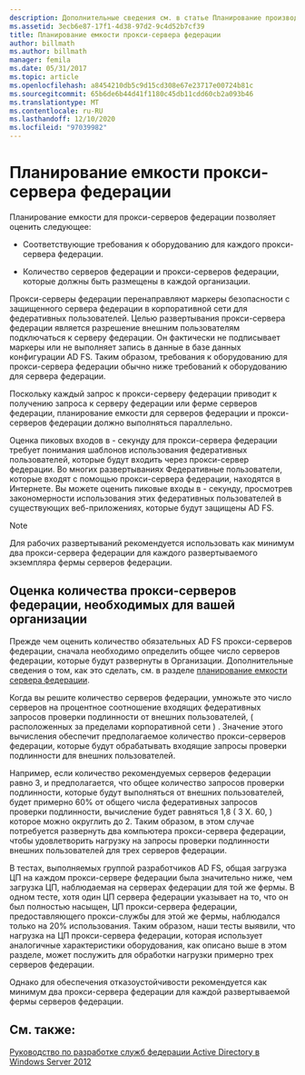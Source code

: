 ```yaml
---
description: Дополнительные сведения см. в статье Планирование производительности прокси-сервера федерации.
ms.assetid: 3ecb6e87-17f1-4d38-97d2-9c4d52b7cf39
title: Планирование емкости прокси-сервера федерации
author: billmath
ms.author: billmath
manager: femila
ms.date: 05/31/2017
ms.topic: article
ms.openlocfilehash: a8454210db5c9d15cd308e67e23717e00724b81c
ms.sourcegitcommit: 65b6de6b44d41f1180c45db11cdd60cb2a093b46
ms.translationtype: MT
ms.contentlocale: ru-RU
ms.lasthandoff: 12/10/2020
ms.locfileid: "97039982"
---
```

# <a name="planning-for-federation-server-proxy-capacity"></a>Планирование емкости прокси-сервера федерации

Планирование емкости для прокси-серверов федерации позволяет оценить следующее:

-   Соответствующие требования к оборудованию для каждого прокси-сервера федерации.

-   Количество серверов федерации и прокси-серверов федерации, которые должны быть размещены в каждой организации.

Прокси-серверы федерации перенаправляют маркеры безопасности с защищенного сервера федерации в корпоративной сети для федеративных пользователей. Целью развертывания прокси-сервера федерации является разрешение внешним пользователям подключаться к серверу федерации. Он фактически не подписывает маркеры или не выполняет запись в данные в базе данных конфигурации AD FS. Таким образом, требования к оборудованию для прокси-сервера федерации обычно ниже требований к оборудованию для сервера федерации.

Поскольку каждый запрос к прокси-серверу федерации приводит к получению запроса к серверу федерации или ферме серверов федерации, планирование емкости для серверов федерации и прокси-серверов федерации должно выполняться параллельно.

Оценка пиковых входов в \- секунду для прокси-сервера федерации требует понимания шаблонов использования федеративных пользователей, которые будут входить через прокси-сервер федерации. Во многих развертываниях Федеративные пользователи, которые входят с помощью прокси-сервера федерации, находятся в Интернете. Вы можете оценить пиковые входы в \- секунду, просмотрев закономерности использования этих федеративных пользователей в существующих веб-приложениях, которые будут защищены AD FS.

> [!NOTE]
> Для рабочих развертываний рекомендуется использовать как минимум два прокси-сервера федерации для каждого развертываемого экземпляра фермы серверов федерации.

## <a name="estimate-the-number-of-federation-server-proxies-required-for-your-organization"></a>Оценка количества прокси-серверов федерации, необходимых для вашей организации
Прежде чем оценить количество обязательных AD FS прокси-серверов федерации, сначала необходимо определить общее число серверов федерации, которые будут развернуты в Организации. Дополнительные сведения о том, как это сделать, см. в разделе [планирование емкости сервера федерации](Planning-for-Federation-Server-Capacity.md).

Когда вы решите количество серверов федерации, умножьте это число серверов на процентное соотношение входящих федеративных запросов проверки подлинности от внешних пользователей, \( расположенных за пределами корпоративной сети \) . Значение этого вычисления обеспечит предполагаемое количество прокси-серверов федерации, которые будут обрабатывать входящие запросы проверки подлинности для внешних пользователей.

Например, если количество рекомендуемых серверов федерации равно 3, и предполагается, что общее количество запросов проверки подлинности, которые будут выполняться от внешних пользователей, будет примерно 60% от общего числа федеративных запросов проверки подлинности, вычисление будет равняться 1,8 \( 3 X. 60, \) которое можно округлить до 2.  Таким образом, в этом случае потребуется развернуть два компьютера прокси-сервера федерации, чтобы удовлетворить нагрузку на запросы проверки подлинности внешних пользователей для трех серверов федерации.

В тестах, выполняемых группой разработчиков AD FS, общая загрузка ЦП на каждом прокси-сервере федерации была значительно ниже, чем загрузка ЦП, наблюдаемая на серверах федерации для той же фермы.  В одном тесте, хотя один ЦП сервера федерации указывает на то, что он был полностью насыщен, ЦП прокси-сервера федерации, предоставляющего прокси-службы для этой же фермы, наблюдался только на 20% использования. Таким образом, наши тесты выявили, что нагрузка на ЦП прокси-сервера федерации, которая использует аналогичные характеристики оборудования, как описано выше в этом разделе, может послужить для обработки нагрузки примерно трех серверов федерации.

Однако для обеспечения отказоустойчивости рекомендуется как минимум два прокси-сервера федерации для каждой развертываемой фермы серверов федерации.

## <a name="see-also"></a>См. также:
[Руководство по разработке служб федерации Active Directory в Windows Server 2012](AD-FS-Design-Guide-in-Windows-Server-2012.md)
